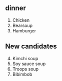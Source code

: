 ## dinner

1. Chicken
2. Bearsoup
3. Hamburger

## New candidates

4. Kimchi soup
5. Soy sauce soup
6. Troops soup
7. Bibimbob
